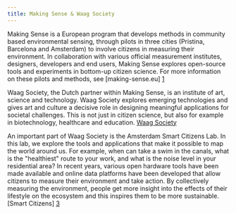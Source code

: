 ```yaml
---
title: Making Sense & Waag Society
---
```


Making Sense is a European program that develops methods in community based environmental sensing, through pilots in three cities (Pristina, Barcelona and Amsterdam) to involve citizens in measuring their environment. In collaboration with various official measurement institutes, designers, developers and end users, Making Sense explores open-source tools and experiments in bottom-up citizen science. For more information on these pilots and methods, see [making-sense.eu] [1]

Waag Society, the Dutch partner within Making Sense, is an institute of art, science and technology. Waag Society explores emerging technologies and gives art and culture a decisive role in designing meaningful applications for societal challenges. This is not just in citizen science, but also for example in biotechnology, healthcare and education. [Waag Society][2]

An important part of Waag Society is the Amsterdam Smart Citizens Lab. In this lab, we explore the tools and applications that make it possible to map the world around us. For example, when can take a swim in the canals, what is the "healthiest" route to your work, and what is the noise level in your residential area? In recent years, various open hardware tools have been made available and online data platforms have been developed that allow citizens to measure their environment and take action. By collectively measuring the environment, people get more insight into the effects of their lifestyle on the ecosystem and this inspires them to be more sustainable. [Smart Citizens] [3]

[1]: https://www.making-sense.eu/ "Making Sense"
[2]: https://waag.org/en "Waag Society"
[3]: http://waag.org/en/lab/smart-citizens-lab "Smart Citizens"
